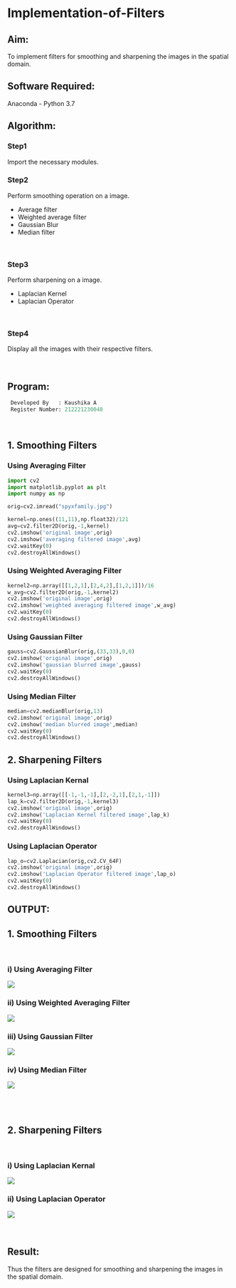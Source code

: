 # Implementation-of-Filters
## Aim:
To implement filters for smoothing and sharpening the images in the spatial domain.

## Software Required:
Anaconda - Python 3.7

## Algorithm:
### Step1
Import the necessary modules.
</br>

### Step2
Perform smoothing operation on a image.

- Average filter
- Weighted average filter
- Gaussian Blur
- Median filter
</br>

### Step3
Perform sharpening on a image.

- Laplacian Kernel
- Laplacian Operator
</br> 

### Step4
Display all the images with their respective filters.
</br> 
</br> 
</br> 




## Program:
```python
 Developed By   : Kaushika A
 Register Number: 212221230048
 ```
</br>

## 1. Smoothing Filters
### Using Averaging Filter
```Python
import cv2
import matplotlib.pyplot as plt
import numpy as np

orig=cv2.imread("spyxfamily.jpg")

kernel=np.ones((11,11),np.float32)/121
avg=cv2.filter2D(orig,-1,kernel)
cv2.imshow('original image',orig)
cv2.imshow('averaging filtered image',avg)
cv2.waitKey(0)
cv2.destroyAllWindows()
```
### Using Weighted Averaging Filter
```Python
kernel2=np.array([[1,2,1],[2,4,2],[1,2,1]])/16
w_avg=cv2.filter2D(orig,-1,kernel2)
cv2.imshow('original image',orig)
cv2.imshow('weighted averaging filtered image',w_avg)
cv2.waitKey(0)
cv2.destroyAllWindows()
```
### Using Gaussian Filter
```Python
gauss=cv2.GaussianBlur(orig,(33,33),0,0)
cv2.imshow('original image',orig)
cv2.imshow('gaussian blurred image',gauss)
cv2.waitKey(0)
cv2.destroyAllWindows()
```

### Using Median Filter
```Python
median=cv2.medianBlur(orig,13)
cv2.imshow('original image',orig)
cv2.imshow('median blurred image',median)
cv2.waitKey(0)
cv2.destroyAllWindows()
```

## 2. Sharpening Filters
### Using Laplacian Kernal
```Python
kernel3=np.array([[-1,-1,-1],[2,-2,1],[2,1,-1]])
lap_k=cv2.filter2D(orig,-1,kernel3)
cv2.imshow('original image',orig)
cv2.imshow('Laplacian Kernel filtered image',lap_k)
cv2.waitKey(0)
cv2.destroyAllWindows()
```
### Using Laplacian Operator
```Python
lap_o=cv2.Laplacian(orig,cv2.CV_64F)
cv2.imshow('original image',orig)
cv2.imshow('Laplacian Operator filtered image',lap_o)
cv2.waitKey(0)
cv2.destroyAllWindows()
```

## OUTPUT:
## 1. Smoothing Filters
</br>

### i) Using Averaging Filter
![](1.PNG)
</br>

### ii) Using Weighted Averaging Filter
![](2.PNG)
</br>

### iii) Using Gaussian Filter
![](3.PNG)
</br>

### iv) Using Median Filter
![](4.PNG)
</br>
</br>
</br>
</br>

## 2. Sharpening Filters
</br>

### i) Using Laplacian Kernal
![](5.PNG)
</br>

### ii) Using Laplacian Operator
![](6.PNG)
</br>
</br>
</br>

## Result:
Thus the filters are designed for smoothing and sharpening the images in the spatial domain.
